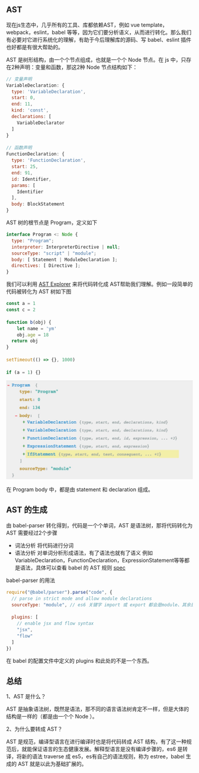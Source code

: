 ## AST

现在js生态中，几乎所有的工具、库都依赖AST，例如 vue template，webpack，eslint，babel 等等，因为它们要分析语义，从而进行转化。那么我们有必要对它进行系统化的理解，有助于今后理解库的源码、写 babel、eslint 插件也好都是有很大帮助的。

AST 是树形结构，由一个个节点组成，也就是一个个 Node 节点。在 js 中，只存在2种声明：变量和函数，那这2种 Node 节点结构如下：

```js
// 变量声明
VariableDeclaration: {
  type: 'VariableDeclaration',
  start: 0,
  end: 11,
  kind: 'const',
  declarations: [
    VariableDeclarator
  ]
}

// 函数声明
FunctionDeclaration: {
  type: 'FunctionDeclaration',
  start: 25,
  end: 91,
  id: Identifier,
  params: [
    Identifier
  ],
  body: BlockStatement
}
```

AST 树的根节点是 Program，定义如下

```js
interface Program <: Node {
  type: "Program";
  interpreter: InterpreterDirective | null;
  sourceType: "script" | "module";
  body: [ Statement | ModuleDeclaration ];
  directives: [ Directive ];
}
```

我们可以利用 [AST Explorer](https://astexplorer.net/) 来将代码转化成 AST帮助我们理解。例如一段简单的代码被转化为 AST 树如下图

```js
const a = 1
const c = 2

function b(obj) {
	let name = 'ym'
    obj.age = 18
  return obj
}

setTimeout(() => {}, 1000)

if (a = 1) {}
```

<img src=../images/ast.jpg width=600px>

在 Program body 中，都是由 statement 和 declaration 组成。

## AST 的生成

由 babel-parser 转化得到，代码是一个个单词，AST 是语法树，那将代码转化为 AST 需要经过2个步骤

- 词法分析 将代码进行分词
- 语法分析 对单词分析形成语法，有了语法也就有了语义
  例如 VariableDeclaration，FunctionDeclaration，ExpressionStatement等等都是语法，具体可以查看 babel 的 AST 规则 [spec](https://github.com/babel/babel/blob/master/packages/babel-parser/ast/spec.md)
  
babel-parser 的用法 

```js
require("@babel/parser").parse("code", {
  // parse in strict mode and allow module declarations
  sourceType: "module",	// es6 关键字 import 或 export 都会是module、其余是 script

  plugins: [
    // enable jsx and flow syntax
    "jsx",
    "flow"
  ]
})
```
  
在 babel 的配置文件中定义的 plugins 和此处的不是一个东西。  

## 总结

1、AST 是什么？

AST 是抽象语法树，既然是语法，那不同的语言语法树肯定不一样，但是大体的结构是一样的（都是由一个个 Node ）。

2、为什么要转成 AST？  

AST 是规范，编译型语言在进行编译时也是将代码转成 AST 结构，有了这一种规范后，就能保证语言的生态健康发展。解释型语言是没有编译步骤的，es6 是转译，将新的语法 traverse 成 es5，es有自己的语法规则，称为 estree，babel 生成的 AST 就是以此为基础扩展的。







